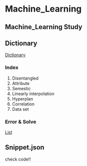 # Machine_Learning
## Machine_Learning Study

## Dictionary

[Dictionary](https://github.com/doublejy715/Machine_Learning/issues/1)
### Index
1. Disentangled
2. Attribute
3. Semestic
4. Linearly interpolation
5. Hyperplan
6. Correlation
7. Data set

### Error & Solve
[List](https://github.com/doublejy715/Machine_Learning/issues/2)

## Snippet.json
check code!!
